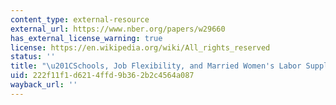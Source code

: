 ```yaml
---
content_type: external-resource
external_url: https://www.nber.org/papers/w29660
has_external_license_warning: true
license: https://en.wikipedia.org/wiki/All_rights_reserved
status: ''
title: "\u201CSchools, Job Flexibility, and Married Women's Labor Supply.\u201D"
uid: 222f11f1-d621-4ffd-9b36-2b2c4564a087
wayback_url: ''
---
```

